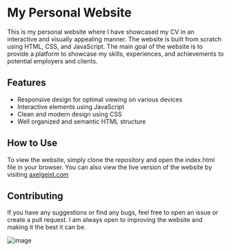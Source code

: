 # My Personal Website

This is my personal website where I have showcased my CV in an interactive and visually appealing manner. The website is built from scratch using HTML, CSS, and JavaScript. The main goal of the website is to provide a platform to showcase my skills, experiences, and achievements to potential employers and clients.

## Features

- Responsive design for optimal viewing on various devices
- Interactive elements using JavaScript
- Clean and modern design using CSS
- Well organized and semantic HTML structure

## How to Use

To view the website, simply clone the repository and open the index.html file in your browser. You can also view the live version of the website by visiting [axelgeist.com](https://axelgeist.com)

## Contributing

If you have any suggestions or find any bugs, feel free to open an issue or create a pull request. I am always open to improving the website and making it the best it can be.

![image](https://user-images.githubusercontent.com/73136957/229377508-8e35f575-e76d-4f16-8d7d-f39272b6ca5a.png)
